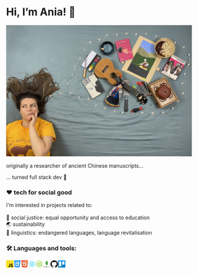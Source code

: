 <h1>Hi, I’m Ania! 🤸‍</h1>
<img src="./images/thinking.png">

originally a researcher of ancient Chinese manuscripts...

... turned full stack dev 🐣

<h3> ❤️ tech for social good </h3>

I'm interested in  projects related to:
<br>
<br>
🙌 social justice: equal opportunity and access to education <br>
🌏 sustainability <br>
🔡 linguistics: endangered languages, language revitalisation



<h3> 🛠 Languages and tools: </h3>

<img align="left" style="margin-bottom: 5px" alt="JavaScript" height=20px src="./images/javascript.svg"> 
<img align="left" style="margin-bottom: 5px" alt="CSS" height=20px src="./images/css3.svg"> 
<img align="left" style="margin-bottom: 5px" alt="HTML" height=20px src="./images/html5.svg"> 
<img align="left" style="margin-bottom: 5px" alt="React" height=20px src="./images/react.svg"> 
<img align="left" style="margin-bottom: 5px" alt="NodeJS" height=20px src="./images/node-js.svg"> 
<img align="left" style="margin-bottom: 5px" alt="MongoDB" height=20px src="./images/mongodb.svg"> 
<img align="left" style="margin-bottom: 5px" alt="GitHub" height=20px src="./images/github.svg"> 
<img align="left" style="margin-bottom: 5px" alt="Trello" height=20px src="./images/trello.svg"> 


